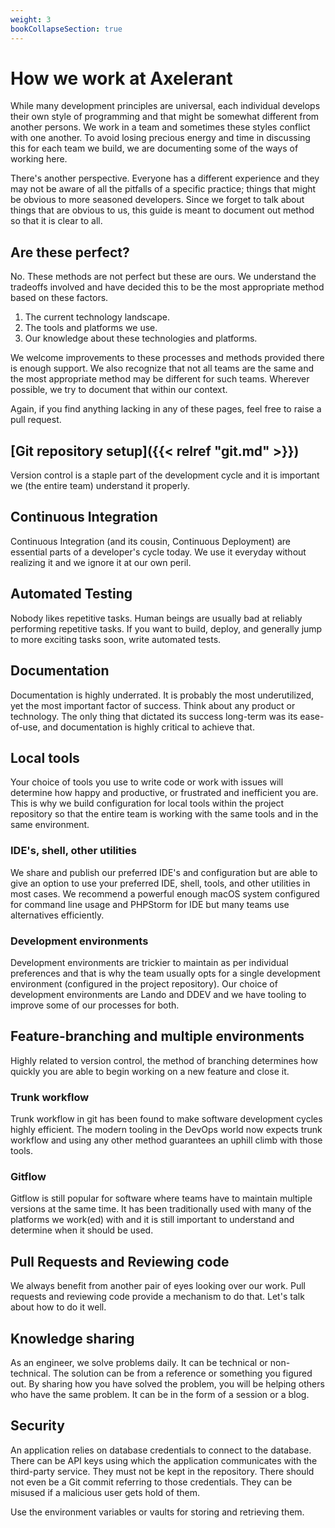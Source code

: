 ```yaml
---
weight: 3
bookCollapseSection: true
---
```


# How we work at Axelerant

While many development principles are universal, each individual develops their own style of programming and that might be somewhat different from another persons. We work in a team and sometimes these styles conflict with one another. To avoid losing precious energy and time in discussing this for each team we build, we are documenting some of the ways of working here.

There's another perspective. Everyone has a different experience and they may not be aware of all the pitfalls of a specific practice; things that might be obvious to more seasoned developers. Since we forget to talk about things that are obvious to us, this guide is meant to document out method so that it is clear to all.

## Are these perfect?

No. These methods are not perfect but these are ours. We understand the tradeoffs involved and have decided this to be the most appropriate method based on these factors.

1. The current technology landscape.
1. The tools and platforms we use.
1. Our knowledge about these technologies and platforms.

We welcome improvements to these processes and methods provided there is enough support. We also recognize that not all teams are the same and the most appropriate method may be different for such teams. Wherever possible, we try to document that within our context.

Again, if you find anything lacking in any of these pages, feel free to raise a pull request.

## [Git repository setup]({{< relref "git.md" >}})

Version control is a staple part of the development cycle and it is important we (the entire team) understand it properly.

## Continuous Integration

Continuous Integration (and its cousin, Continuous Deployment) are essential parts of a developer's cycle today. We use it everyday without realizing it and we ignore it at our own peril.

## Automated Testing

Nobody likes repetitive tasks. Human beings are usually bad at reliably performing repetitive tasks. If you want to build, deploy, and generally jump to more exciting tasks soon, write automated tests.

## Documentation

Documentation is highly underrated. It is probably the most underutilized, yet the most important factor of success. Think about any product or technology. The only thing that dictated its success long-term was its ease-of-use, and documentation is highly critical to achieve that.

## Local tools

Your choice of tools you use to write code or work with issues will determine how happy and productive, or frustrated and inefficient you are. This is why we build configuration for local tools within the project repository so that the entire team is working with the same tools and in the same environment.

### IDE's, shell, other utilities

We share and publish our preferred IDE's and configuration but are able to give an option to use your preferred IDE, shell, tools, and other utilities in most cases. We recommend a powerful enough macOS system configured for command line usage and PHPStorm for IDE but many teams use alternatives efficiently.

### Development environments

Development environments are trickier to maintain as per individual preferences and that is why the team usually opts for a single development environment (configured in the project repository). Our choice of development environments are Lando and DDEV and we have tooling to improve some of our processes for both.

## Feature-branching and multiple environments

Highly related to version control, the method of branching determines how quickly you are able to begin working on a new feature and close it.

### Trunk workflow

Trunk workflow in git has been found to make software development cycles highly efficient. The modern tooling in the DevOps world now expects trunk workflow and using any other method guarantees an uphill climb with those tools.

### Gitflow

Gitflow is still popular for software where teams have to maintain multiple versions at the same time. It has been traditionally used with many of the platforms we work(ed) with and it is still important to understand and determine when it should be used.

## Pull Requests and Reviewing code

We always benefit from another pair of eyes looking over our work. Pull requests and reviewing code provide a mechanism to do that. Let's talk about how to do it well.

## Knowledge sharing

As an engineer, we solve problems daily. It can be technical or non-technical. The solution can be from a reference or something you figured out. By sharing how you have solved the problem, you will be helping others who have the same problem. It can be in the form of a session or a blog.

## Security

An application relies on database credentials to connect to the database. There can be API keys using which the application communicates with the third-party service. They must not be kept in the repository. There should not even be a Git commit referring to those credentials. They can be misused if a malicious user gets hold of them.

Use the environment variables or vaults for storing and retrieving them.
